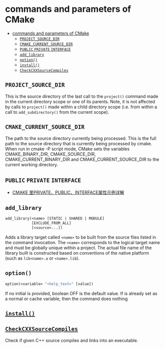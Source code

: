 # commands and parameters of CMake

- [commands and parameters of CMake](#commands-and-parameters-of-cmake)
  - [`PROJECT_SOURCE_DIR`](#project_source_dir)
  - [`CMAKE_CURRENT_SOURCE_DIR`](#cmake_current_source_dir)
  - [`PUBLIC` `PRIVATE` `INTERFACE`](#public-private-interface)
  - [`add_library`](#add_library)
  - [`option()`](#option)
  - [`install()`](#install)
  - [`CheckCXXSourceCompiles`](#checkcxxsourcecompiles)


## `PROJECT_SOURCE_DIR`

This is the source directory of the last call to the `project()` command made in the current directory scope or one of its parents. Note, it is not affected by calls to `project()` made within a child directory scope (i.e. from within a call to `add_subdirectory()` from the current scope).

## `CMAKE_CURRENT_SOURCE_DIR`

The path to the source directory currently being processed.
This is the full path to the source directory that is currently being processed by cmake.
When run in cmake -P script mode, CMake sets the variables CMAKE_BINARY_DIR, CMAKE_SOURCE_DIR, CMAKE_CURRENT_BINARY_DIR and CMAKE_CURRENT_SOURCE_DIR to the current working directory.

## `PUBLIC` `PRIVATE` `INTERFACE`

- [CMAKE 里PRIVATE、PUBLIC、INTERFACE属性示例详解](https://blog.csdn.net/weixin_43862847/article/details/119762230)

## `add_library`

```makefile
add_library(<name> [STATIC | SHARED | MODULE]
            [EXCLUDE_FROM_ALL]
            [<source>...])
```

Adds a library target called `<name>` to be built from the source files listed in the command invocation. The `<name>` corresponds to the logical target name and must be globally unique within a project. The actual file name of the library built is constructed based on conventions of the native platform (such as `lib<name>.a` or `<name>.lib`).

## `option()`

```makefile
option(<variable> "<help_text>" [value])
```

If no initial <value> is provided, boolean OFF is the default value. If <variable> is already set as a normal or cache variable, then the command does nothing

## [`install()`](https://cmake.org/cmake/help/latest/command/install.html#command:install)

## [`CheckCXXSourceCompiles`](https://cmake.org/cmake/help/latest/module/CheckCXXSourceCompiles.html#module:CheckCXXSourceCompiles)

Check if given C++ source compiles and links into an executable.

